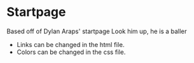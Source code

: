 # Startpage
Based off of Dylan Araps' startpage
Look him up, he is a baller

- Links can be changed in the html file.
- Colors can be changed in the css file.
